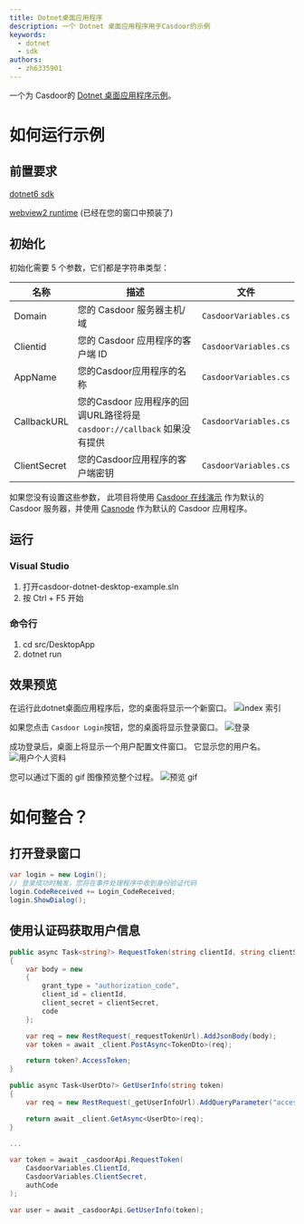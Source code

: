 ```yaml
---
title: Dotnet桌面应用程序
description: 一个 Dotnet 桌面应用程序用于Casdoor的示例
keywords:
  - dotnet
  - sdk
authors:
  - zh6335901
---
```


一个为 Casdoor的 [Dotnet 桌面应用程序示例](https://github.com/casdoor/casdoor-dotnet-desktop-example)。

# 如何运行示例

## 前置要求

[dotnet6 sdk](https://dotnet.microsoft.com/en-us/download)

[webview2 runtime](https://developer.microsoft.com/zh-cn/microsoft-edge/webview2/#download-section) (已经在您的窗口中预装了)

## 初始化

初始化需要 5 个参数，它们都是字符串类型：

| 名称           | 描述                                                   | 文件                    |
| ------------ | ---------------------------------------------------- | --------------------- |
| Domain       | 您的 Casdoor 服务器主机/域                                   | `CasdoorVariables.cs` |
| Clientid     | 您的 Casdoor 应用程序的客户端 ID                               | `CasdoorVariables.cs` |
| AppName      | 您的Casdoor应用程序的名称                                     | `CasdoorVariables.cs` |
| CallbackURL  | 您的Casdoor 应用程序的回调URL路径将是 `casdoor://callback` 如果没有提供 | `CasdoorVariables.cs` |
| ClientSecret | 您的Casdoor应用程序的客户端密钥                                  | `CasdoorVariables.cs` |

如果您没有设置这些参数， 此项目将使用 [Casdoor 在线演示](https://door.casdoor.com) 作为默认的Casdoor 服务器，并使用 [Casnode](https://door.casdoor.com/applications/app-casnode) 作为默认的 Casdoor 应用程序。

## 运行

### Visual Studio

1. 打开casdoor-dotnet-desktop-example.sln
2. 按 Ctrl + F5 开始

### 命令行

1. cd src/DesktopApp
2. dotnet run

## 效果预览

在运行此dotnet桌面应用程序后，您的桌面将显示一个新窗口。 ![index 索引](/img/how-to-connect/desktop-sdks/dotnet-app/index.png)

如果您点击 `Casdoor Login`按钮，您的桌面将显示登录窗口。 ![登录](/img/how-to-connect/desktop-sdks/dotnet-app/login.png)

成功登录后，桌面上将显示一个用户配置文件窗口。 它显示您的用户名。 ![用户个人资料](/img/how-to-connect/desktop-sdks/dotnet-app/userprofile.png)

您可以通过下面的 gif 图像预览整个过程。 ![预览 gif](/img/how-to-connect/desktop-sdks/dotnet-app/preview.gif)

# 如何整合？

## 打开登录窗口

```csharp
var login = new Login();
// 登录成功时触发，您将在事件处理程序中收到身份验证代码
login.CodeReceived += Login_CodeReceived;
login.ShowDialog();
```

## 使用认证码获取用户信息

```csharp
public async Task<string?> RequestToken(string clientId, string clientSecret, string code)
{
    var body = new
    {
        grant_type = "authorization_code",
        client_id = clientId,
        client_secret = clientSecret,
        code
    };

    var req = new RestRequest(_requestTokenUrl).AddJsonBody(body);
    var token = await _client.PostAsync<TokenDto>(req);

    return token?.AccessToken;
}

public async Task<UserDto?> GetUserInfo(string token)
{
    var req = new RestRequest(_getUserInfoUrl).AddQueryParameter("accessToken", token);

    return await _client.GetAsync<UserDto>(req);
}

...

var token = await _casdoorApi.RequestToken(
    CasdoorVariables.ClientId,
    CasdoorVariables.ClientSecret,
    authCode
);

var user = await _casdoorApi.GetUserInfo(token);
```
